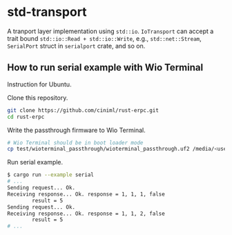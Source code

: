 # std-transport

A tranport layer implementation using `std::io`.
`IoTransport` can accept a trait bound `std::io::Read + std::io::Write`, e.g., `std::net::Stream`, `SerialPort` struct in `serialport` crate, and so on.

## How to run serial example with Wio Terminal

Instruction for Ubuntu.

Clone this repository.

```sh
git clone https://github.com/ciniml/rust-erpc.git
cd rust-erpc
```

Write the passthrough firmware to Wio Terminal.

```sh
# Wio Terminal should be in boot loader mode
cp test/wioterminal_passthrough/wioterminal_passthrough.uf2 /media/<user>/Arduino/
```

Run serial example.

```sh
$ cargo run --example serial
# ...
Sending request... Ok.
Receiving response... Ok. response = 1, 1, 1, false
        result = 5
Sending request... Ok.
Receiving response... Ok. response = 1, 1, 2, false
        result = 5
# ...
```
